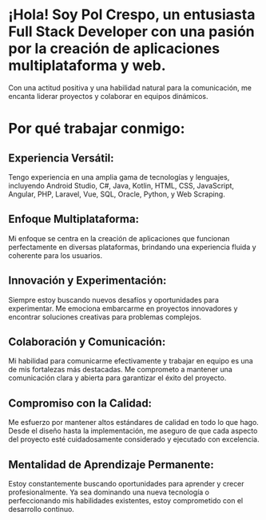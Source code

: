 # **¡Hola! Soy Pol Crespo**, un entusiasta **Full Stack Developer** con una pasión por la creación de aplicaciones multiplataforma y web. 
Con una actitud positiva y una habilidad natural para la comunicación, me encanta liderar proyectos y colaborar en equipos dinámicos.

# Por qué trabajar conmigo:
## Experiencia Versátil:
Tengo experiencia en una amplia gama de tecnologías y lenguajes, incluyendo Android Studio, 
C#, Java, Kotlin, HTML, CSS, JavaScript, Angular, PHP, Laravel, Vue, SQL, Oracle, Python, y Web Scraping.
## Enfoque Multiplataforma:
Mi enfoque se centra en la creación de aplicaciones que funcionan perfectamente en diversas plataformas, 
brindando una experiencia fluida y coherente para los usuarios.
## Innovación y Experimentación:
Siempre estoy buscando nuevos desafíos y oportunidades para experimentar. Me emociona embarcarme en 
proyectos innovadores y encontrar soluciones creativas para problemas complejos.
## Colaboración y Comunicación:
Mi habilidad para comunicarme efectivamente y trabajar en equipo es una de mis fortalezas más destacadas. 
Me comprometo a mantener una comunicación clara y abierta para garantizar el éxito del proyecto.
## Compromiso con la Calidad:
Me esfuerzo por mantener altos estándares de calidad en todo lo que hago. Desde el diseño hasta la implementación, 
me aseguro de que cada aspecto del proyecto esté cuidadosamente considerado y ejecutado con excelencia.
## Mentalidad de Aprendizaje Permanente:
Estoy constantemente buscando oportunidades para aprender y crecer profesionalmente. 
Ya sea dominando una nueva tecnología o perfeccionando mis habilidades existentes, estoy comprometido con el desarrollo continuo.
